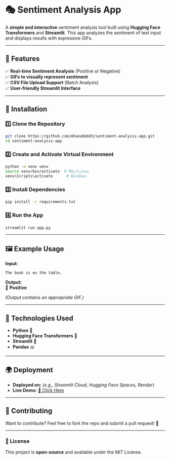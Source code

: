 # 🎭 Sentiment Analysis App

A **simple and interactive** sentiment analysis tool built using **Hugging Face Transformers** and **Streamlit**. This app analyzes the sentiment of text input and displays results with expressive GIFs.

---

## 🚀 Features

✅ **Real-time Sentiment Analysis** (Positive or Negative)  
✅ **GIFs to visually represent sentiment**  
✅ **CSV File Upload Support** (Batch Analysis)  
✅ **User-friendly Streamlit Interface**  

---

## 📌 Installation

### 1️⃣ Clone the Repository  
```sh
git clone https://github.com/AhanaDeb03/sentiment-analysis-app.git
cd sentiment-analysis-app
```

### 2️⃣ Create and Activate Virtual Environment  
```sh
python -m venv venv
source venv/bin/activate  # Mac/Linux
venv\Scripts\activate      # Windows
```

### 3️⃣ Install Dependencies  
```sh
pip install -r requirements.txt
```

### 4️⃣ Run the App  
```sh
streamlit run app.py
```

---

## 🖼️ Example Usage

**Input:**  
```text
The book is on the table.
```
**Output:**  
🎉 **Positive**  

*(Output contains an appropriate GIF.)*

---

## 📌 Technologies Used

- **Python** 🐍  
- **Hugging Face Transformers** 🤗  
- **Streamlit** 🎈  
- **Pandas** 📊  

---

## 🌍 Deployment

- **Deployed on:** *(e.g., Streamlit Cloud, Hugging Face Spaces, Render)*  
- **Live Demo:** [🔗 Click Here](#https://sentiment-analysis-app-fpswwwwrydpbkappxjnccnz.streamlit.app/)   

---

## 🤝 Contributing

Want to contribute? Feel free to fork the repo and submit a pull request! 🚀  

---

### 📝 License

This project is **open-source** and available under the MIT License.
